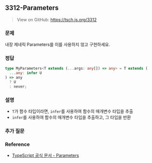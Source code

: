 ## 3312-Parameters

> View on GitHub: https://tsch.js.org/3312

### 문제

내장 제네릭 Parameters<T>를 이를 사용하지 않고 구현하세요.

### 정답

```ts
type MyParameters<T extends (...args: any[]) => any> = T extends (
  ...any: infer U
) => any
  ? U
  : never;
```

### 설명

- `T`가 함수 타입이라면, `infer`를 사용하여 함수의 매개변수 타입을 추출
- `infer`를 사용하여 함수의 매개변수 타입을 추출하고, 그 타입을 반환

### 추가 질문

### Reference

- [TypeScript 공식 문서 - Parameters](https://www.typescriptlang.org/docs/handbook/utility-types.html#parameterstype)
